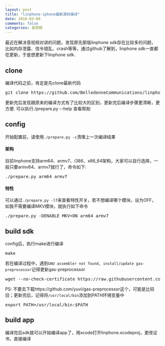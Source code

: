 ```yaml
---
layout: post
title: "linphone-iphone最新源码编译"
date: 2016-03-09
comments: false
categories: 音视频
---
```


最近在解决音视频对讲的问题，发现原先那版linphone sdk存在比较多的问题，比如内存泄露、信令错乱、crash等等，通过github了解到，linphone sdk一直都在更新，于是想更新下linphone sdk. 

## clone
编译代码之前，肯定是先clone最新代码
<pre>
git clone https://github.com/BelledonneCommunications/linphone-iphone --recursive
</pre>
更新完后发现跟原来的编译方式有了比较大的区别，更新完后编译步骤更清晰，更方便. 可以执行./prepare.py --help 查看帮助

## config
开始配置前，请使用`./prepare.py -c`清理上一次编译结果

#### 架构

目前linphone支持arm64、armv7、i386、x86_64架构，大家可以自行选择，一般只要armv64、armv7就行了，命令如下:
<pre>
./prepare.py arm64 armv7
</pre>

#### 特性

可以通过`./prepare.py -lf`来查看特性开关，若不想编译哪个模块，设为OFF，如我不需要编译MKV模块，就执行如下命令
<pre>
./prepare.py -DENABLE_MKV=ON arm64 armv7
</pre>

## build sdk
config后，执行make进行编译
<pre>
make
</pre>
若在编译过程中，遇到`GNU assembler not found, install/update gas-preprocessor`记得更新gas-preprocessor
<pre>
wget --no-check-certificate https://raw.githubusercontent.com/FFmpeg/gas-preprocessor/master/gas-preprocessor.pl && chmod +x gas-preprocessor.pl && sudo mv gas-preprocessor.pl /usr/local/bin
</pre>
PS: 不要去下载https://github.com/yuvi/gas-preprocessor这个，可能是比较旧；更新完后，记得将`/usr/local/bin`添加到PATH环境变量中
<pre>
export PATH=/usr/local/bin:$PATH
</pre>

## build app
编译完后sdk就可以开始编译app了，用xcode打开linphone.xcodeproj，更改证书，直接编译



